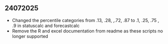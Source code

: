 ## 24072025
* Changed the percentile categories from .13, .28, ,.72, .87 to .1, .25, .75 , .9 in statuscalc and forecastcalc
* Remove the R and excel documentation from readme as these scripts no longer supported